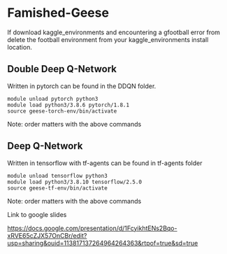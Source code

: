 # Famished-Geese
If download kaggle_environments and encountering a gfootball error from delete the football environment from your kaggle_environments install location.
## Double Deep Q-Network

Written in pytorch can be found in the DDQN folder. 
```
module unload pytorch python3
module load python3/3.8.6 pytorch/1.8.1
source geese-torch-env/bin/activate
```
Note: order matters with the above commands

## Deep Q-Network

Written in tensorflow with tf-agents can be found in tf-agents folder

```
module unload tensorflow python3
module load python3/3.8.10 tensorflow/2.5.0
source geese-tf-env/bin/activate
```
Note: order matters with the above commands


Link to google slides

https://docs.google.com/presentation/d/1FcyikhtENs2Bqo-xRVE65cZJX57OnCBr/edit?usp=sharing&ouid=113817137264964264363&rtpof=true&sd=true
